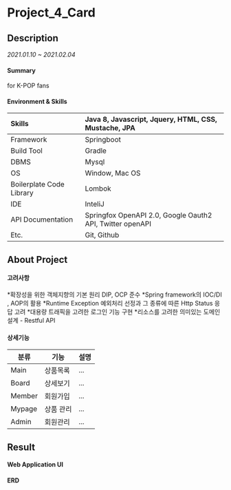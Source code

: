 # Project_4_Card

## Description
*2021.01.10 ~ 2021.02.04*

#### Summary
for K-POP fans

#### Environment & Skills
  Skills | Java 8, Javascript, Jquery, HTML, CSS, Mustache, JPA|
 :----- | :-----  |
 Framework | Springboot|
 Build Tool|	Gradle |
 DBMS | Mysql |
 OS | Window, Mac OS |
 Boilerplate Code Library|	Lombok|
 IDE | InteliJ | 
 API Documentation|	Springfox OpenAPI 2.0, Google Oauth2 API, Twitter openAPI|
 Etc. | Git, Github|
<!--### Install
Cloning with git
-->

## About Project
#### 고려사항

*확장성을 위한 객체지향의 기본 원리 DIP, OCP 준수
*Spring framework의 IOC/DI , AOP의 활용
*Runtime Exception 예외처리 선정과 그 종류에 따른 Http Status 응답 고려
*대용량 트래픽을 고려한 로그인 기능 구현
*리소스를 고려한 의미있는 도메인 설계 - Restful API

#### 상세기능 
 분류 | 기능 | 설명 |
---|---|:---|
Main|상품목록| ... |
Board |상세보기|...  |
Member|회원가입|... |
Mypage |상품 관리|... |
Admin |회원관리|... |


## Result
#### Web Application UI


#### ERD

